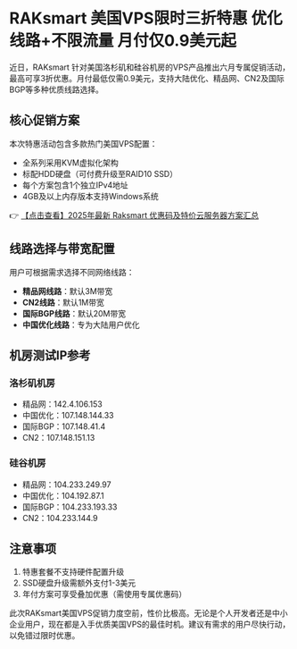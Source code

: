 # RAKsmart 美国VPS限时三折特惠 优化线路+不限流量 月付仅0.9美元起

近日，RAKsmart 针对美国洛杉矶和硅谷机房的VPS产品推出六月专属促销活动，最高可享3折优惠。月付最低仅需0.9美元，支持大陆优化、精品网、CN2及国际BGP等多种优质线路选择。

## 核心促销方案

本次特惠活动包含多款热门美国VPS配置：
- 全系列采用KVM虚拟化架构
- 标配HDD硬盘（可付费升级至RAID10 SSD）
- 每个方案包含1个独立IPv4地址
- 4GB及以上内存版本支持Windows系统

👉 [【点击查看】2025年最新 Raksmart 优惠码及特价云服务器方案汇总](https://bit.ly/raksmart)

## 线路选择与带宽配置
用户可根据需求选择不同网络线路：
- **精品网线路**：默认3M带宽
- **CN2线路**：默认1M带宽
- **国际BGP线路**：默认20M带宽
- **中国优化线路**：专为大陆用户优化

## 机房测试IP参考
### 洛杉矶机房
- 精品网：142.4.106.153
- 中国优化：107.148.144.33
- 国际BGP：107.148.41.4
- CN2：107.148.151.13

### 硅谷机房
- 精品网：104.233.249.97
- 中国优化：104.192.87.1
- 国际BGP：104.233.193.33
- CN2：104.233.144.9

## 注意事项
1. 特惠套餐不支持硬件配置升级
2. SSD硬盘升级需额外支付1-3美元
3. 年付方案可享受叠加优惠（需使用专属优惠码）

此次RAKsmart美国VPS促销力度空前，性价比极高。无论是个人开发者还是中小企业用户，现在都是入手优质美国VPS的最佳时机。建议有需求的用户尽快行动，以免错过限时优惠。